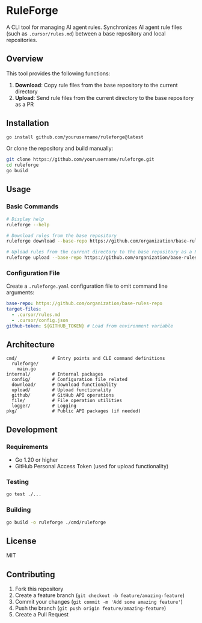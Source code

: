 # RuleForge

A CLI tool for managing AI agent rules. Synchronizes AI agent rule files (such as `.cursor/rules.md`) between a base repository and local repositories.

## Overview

This tool provides the following functions:

1. **Download**: Copy rule files from the base repository to the current directory
2. **Upload**: Send rule files from the current directory to the base repository as a PR

## Installation

```bash
go install github.com/yourusername/ruleforge@latest
```

Or clone the repository and build manually:

```bash
git clone https://github.com/yourusername/ruleforge.git
cd ruleforge
go build
```

## Usage

### Basic Commands

```bash
# Display help
ruleforge --help

# Download rules from the base repository
ruleforge download --base-repo https://github.com/organization/base-rules-repo

# Upload rules from the current directory to the base repository as a PR
ruleforge upload --base-repo https://github.com/organization/base-rules-repo --message "Update rules for my-project"
```

### Configuration File

Create a `.ruleforge.yaml` configuration file to omit command line arguments:

```yaml
base-repo: https://github.com/organization/base-rules-repo
target-files:
  - .cursor/rules.md
  - .cursor/config.json
github-token: ${GITHUB_TOKEN} # Load from environment variable
```

## Architecture

```
cmd/             # Entry points and CLI command definitions
  ruleforge/
    main.go
internal/        # Internal packages
  config/        # Configuration file related
  download/      # Download functionality
  upload/        # Upload functionality
  github/        # GitHub API operations
  file/          # File operation utilities
  logger/        # Logging
pkg/             # Public API packages (if needed)
```

## Development

### Requirements

- Go 1.20 or higher
- GitHub Personal Access Token (used for upload functionality)

### Testing

```bash
go test ./...
```

### Building

```bash
go build -o ruleforge ./cmd/ruleforge
```

## License

MIT

## Contributing

1. Fork this repository
2. Create a feature branch (`git checkout -b feature/amazing-feature`)
3. Commit your changes (`git commit -m 'Add some amazing feature'`)
4. Push the branch (`git push origin feature/amazing-feature`)
5. Create a Pull Request
